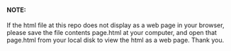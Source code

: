 #### NOTE: 
If the html file at this repo does not display as a web page in your browser, please save the file contents page.html at your computer, and open that page.html from your local disk to view the html as a web page. Thank you.
